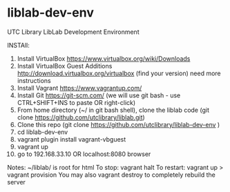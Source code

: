 # liblab-dev-env
UTC Library LibLab Development Environment

INSTAll:
1. Install VirtualBox https://www.virtualbox.org/wiki/Downloads
2. Install VirtualBox Guest Additions http://download.virtualbox.org/virtualbox (find your version) need more instructions
3. Install Vagrant https://www.vagrantup.com/
4. Install Git https://git-scm.com/ (we will use git bash - use CTRL+SHIFT+INS to paste OR right-click)
5. From home directory (~/ in git bash shell), clone the liblab code (git clone https://github.com/utclibrary/liblab.git)
5. Clone this repo (git clone https://github.com/utclibrary/liblab-dev-env )
6. cd liblab-dev-env
7. vagrant plugin install vagrant-vbguest
8. vagrant up
9. go to 192.168.33.10 OR localhost:8080 browser

Notes:
 ~/liblab/ is root for html
To stop: vagrant halt
To restart: vagrant up > vagrant provision
You may also vagrant destroy to completely rebuild the server
